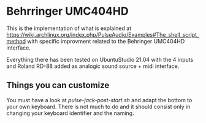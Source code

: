 # Behrringer UMC404HD

This is the implementation of what is explained at https://wiki.archlinux.org/index.php/PulseAudio/Examples#The_shell_script_method with specific improvment related to the Behringer UMC404HD interface.

Everything there has been tested on UbuntuStudio 21.04 with the 4 inputs and Roland RD-88 added as analogic sound source + midi interface.

## Things you can customize

You must have a look at *pulse-jack-post-start.sh* and adapt the bottom to your own keyboard. There is not much to do and it should consist only in changing your keyboard identifier and the naming.